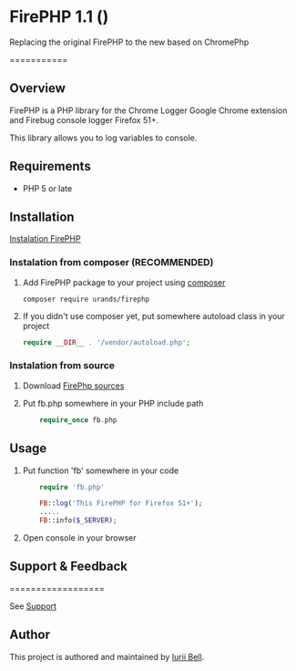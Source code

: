 # FirePHP 1.1 ()
Replacing the original FirePHP to the new based on ChromePhp

===========

## Overview
FirePHP is a PHP library for the Chrome Logger Google Chrome extension and  Firebug console logger Firefox 51+.

This library allows you to log variables to console.

## Requirements
- PHP 5 or late

## Installation

[Instalation FirePHP](https://raw.githubusercontent.com/urands/urands.github.io/master/resource/test.gif)

### Instalation from composer (RECOMMENDED)
1. Add FirePHP package to your project using [composer](https://getcomposer.org/)

    ```
    composer require urands/firephp
    ```

2. If you didn't use composer yet, put somewhere autoload class in your project

	```php
	require __DIR__ . '/vendor/autoload.php';
	```

### Instalation from source

1. Download [FirePhp sources](https://github.com)

2. Put fb.php somewhere in your PHP include path

	```php
		require_once fb.php
	```


## Usage

1. Put function 'fb' somewhere in your code

	```php
		require 'fb.php'

		FB::log('This FirePHP for Firefox 51+');
		.....
		FB::info($_SERVER);

	```

2. Open console in your browser



## Support & Feedback
==================

See [Support](http://firephp.bel-tech.ru)



## Author
This project is authored and maintained by [Iurii Bell](http://firephp.bel-tech.ru/).
